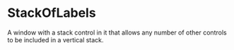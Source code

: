 # StackOfLabels

A window with a stack control in it that allows any number
of other controls to be included in a vertical stack.
